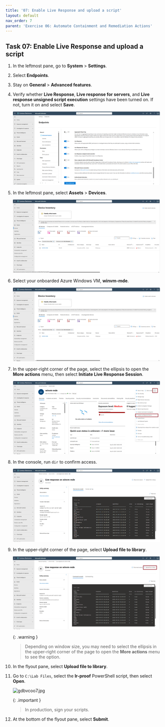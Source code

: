 ```yaml
---
title: '07: Enable Live Response and upload a script'
layout: default
nav_order: 7
parent: 'Exercise 06: Automate Containment and Remediation Actions'
---
```


## Task 07: Enable Live Response and upload a script

1. In the leftmost pane, go to **System** > **Settings**.

1. Select **Endpoints**.

1. Stay on **General** > **Advanced features**.  

1. Verify whether **Live Response**, **Live response for servers**, and **Live response unsigned script execution** settings have been turned on. If not, turn it on and select **Save**.  

    ![Containment-43.png](../../media/Containment-43.png)

1. In the leftmost pane, select **Assets** > **Devices**.  

    ![Containment-44.png](../../media/Containment-44.png)

1. Select your onboarded Azure Windows VM, **winvm-mde**.  

    ![Containment-45.png](../../media/Containment-45.png)

1. In the upper-right corner of the page, select the ellipsis to open the **More actions** menu, then select **Initiate Live Response Session**.

    ![Containment-46.png](../../media/Containment-46.png)

1. In the console, run `dir` to confirm access.  

    ![Containment-47.png](../../media/Containment-47.png)

1. In the upper-right corner of the page, select **Upload file to library**.

    ![Containment-48.png](../../media/Containment-48.png)

    {: .warning }
    > Depending on window size, you may need to select the ellipsis in the upper-right corner of the page to open the **More actions** menu to see the option.

1. In the flyout pane, select **Upload file to library**.

1. Go to `C:\Lab Files`, select the **lr-proof** PowerShell script, then select **Open**.

    ![gdbvcoo7.jpg](instructions310566/gdbvcoo7.jpg)

    {: .important }
    > In production, sign your scripts.

1. At the bottom of the flyout pane, select **Submit**.

